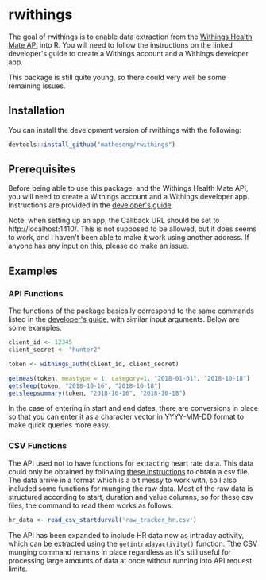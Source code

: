 # rwithings

The goal of rwithings is to enable data extraction from the [Withings Health Mate API](http://developer.withings.com/oauth2/) into R. You will need to follow the instructions on the linked developer's guide to create a Withings account and a Withings developer app.

This package is still quite young, so there could very well be some remaining issues.

## Installation

You can install the development version of rwithings with the following:

``` r
devtools::install_github("mathesong/rwithings")
```

## Prerequisites

Before being able to use this package, and the Withings Health Mate API, you will need to create a Withings account and a Withings developer app. Instructions are provided in the [developer's guide](http://developer.withings.com/oauth2/).

Note: when setting up an app, the Callback URL should be set to http://localhost:1410/. This is not supposed to be allowed, but it does seems to work, and I haven't been able to make it work using another address. If anyone has any input on this, please do make an issue.


## Examples

### API Functions

The functions of the package basically correspond to the same commands listed in the [developer's guide](http://developer.withings.com/oauth2/), with similar input arguments. Below are some examples.

``` r
client_id <- 12345
client_secret <- "hunter2"

token <- withings_auth(client_id, client_secret)

getmeas(token, meastype = 1, category=1, "2018-01-01", "2018-10-18")
getsleep(token, "2018-10-16", "2018-10-18")
getsleepsummary(token, "2018-10-16", "2018-10-18")
```
In the case of entering in start and end dates, there are conversions in place so that you can enter it as a character vector in YYYY-MM-DD format to make quick queries more easy.


### CSV Functions

The API used not to have functions for extracting heart rate data.  This data could only be obtained by following [these instructions](https://support.withings.com/hc/en-us/articles/201491377-Health-Mate-Online-Dashboard-Exporting-my-data) to obtain a csv file. The data arrive in a format which is a bit messy to work with, so I also included some functions for munging the raw data. Most of the raw data is structured according to start, duration and value columns, so for these csv files, the command to read them works as follows:

``` r
hr_data <- read_csv_startdurval('raw_tracker_hr.csv')
```

The API has been expanded to include HR data now as intraday activity, which can be extracted using the `getintradayactivity()` function.  Tthe CSV munging command remains in place regardless as it's still useful for processing large amounts of data at once without running into API request limits.
